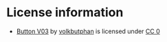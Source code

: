 # License information
* [Button V03](https://freesound.org/people/volkbutphan/sounds/485486/) by [volkbutphan](https://freesound.org/people/volkbutphan/) is licensed under [CC 0](https://creativecommons.org/publicdomain/zero/1.0/)
